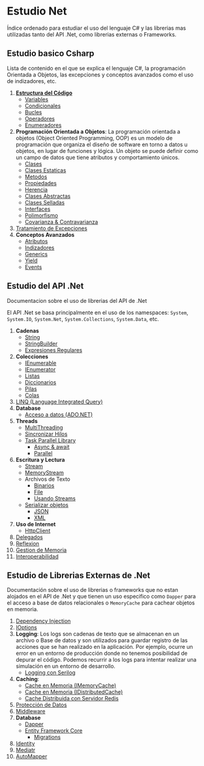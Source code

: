 # Estudio Net
Índice ordenado para estudiar el uso del lenguaje C# y las librerias mas utilizadas tanto del API .Net, como librerias externas o Frameworks.


## Estudio basico Csharp
Lista de contenido en el que se explica el lenguaje C#, la programación Orientada a Objetos, las excepciones y conceptos avanzados como el uso de indizadores, etc.

1. [**Estructura del Código**](./docs/Csharp/EstructuraCodigo/EstructuraCodigo.md)
    - [Variables](./docs/Csharp/EstructuraCodigo/Variables.md)
    - [Condicionales](./docs/Csharp/EstructuraCodigo/InstruccionSeleccion.md)
    - [Bucles](./docs/Csharp/EstructuraCodigo/InstruccionIteracion.md)
    - [Operadores](./docs/Csharp/EstructuraCodigo/Operadores.md)
    - [Enumeradores](./docs/Csharp/EstructuraCodigo/Enums.md)
1. **Programación Orientada a Objetos**: La programación orientada a objetos (Object Oriented Programming, OOP) es un modelo de programación que organiza el diseño de software en torno a datos u objetos, en lugar de funciones y lógica. Un objeto se puede definir como un campo de datos que tiene atributos y comportamiento únicos.
    - [Clases](./docs/Csharp/POO/Clases.md)
    - [Clases Estaticas](./docs/Csharp/POO/StaticClass.md)
    - [Metodos](./docs/Csharp/POO/Method.md)
    - [Propiedades](./docs/Csharp/POO/Properties.md)
    - [Herencia](./docs/Csharp/POO/Herencia.md)
    - [Clases Abstractas](./docs/Csharp/POO/ClasesAbstractas.md)
    - [Clases Selladas](./docs/Csharp/POO/SealedClass.md)
    - [Interfaces](./docs/Csharp/POO/Interfaces.md)
    - [Polimorfismo](./docs/Csharp/POO/Polimorfismo.md)
    - [Covarianza & Contravarianza](./docs/Csharp/POO/CovarianzaContravarianza.md)
1. [Tratamiento de Excepciones](./docs/Csharp/Excepciones/TratamientoExcepciones.md)
1. **Conceptos Avanzados**
    - [Atributos](./docs/Csharp/ConceptosAvanzados/Atributos.md)
    - [Indizadores](./docs/Csharp/ConceptosAvanzados/Indizadores.md)
    - [Generics](./docs/Csharp/ConceptosAvanzados/Generics.md)
    - [Yield](./docs/Csharp/ConceptosAvanzados/Yield.md)
    - [Events](./docs/Csharp/ConceptosAvanzados/Events.md)


## Estudio del API .Net
Documentacion sobre el uso de librerias del API de .Net

El API .Net se basa principalmente en el uso de los namespaces: `System`, `System.IO`, `System.Net`, `System.Collections`, `System.Data`, etc.

1. **Cadenas**
    - [String](./docs/ApiNet/Cadenas/String.md)
    - [StringBuilder](./docs/ApiNet/Cadenas/StringBuilder.md)
    - [Expresiones Regulares](./docs/ApiNet/Cadenas/ExpresionesRegulares.md)
1. **Colecciones**
    - [IEnumerable](./docs/ApiNet/Enumerables/Colecciones/IEnumerable.md)
    - [IEnumerator](./docs/ApiNet/Enumerables/Colecciones/IEnumerator.md)
    - [Listas](./docs/ApiNet/Enumerables/Colecciones/List.md)
    - [Diccionarios](./docs/ApiNet/Enumerables/Colecciones/Dictionary.md)
    - [Pilas](./docs/ApiNet/Enumerables/Colecciones/Stack.md)
    - [Colas](./docs/ApiNet/Enumerables/Colecciones/Queue.md)
1. [LINQ (Language Integrated Query)](./docs/ApiNet/Enumerables/LINQ.md)
1. **Database**
    - [Acceso a datos (ADO.NET)](./docs/ApiNet/Database/ADONET.md)
1. **Threads**
    - [MultiThreading](./docs/ApiNet/Threading/MultiThreading.md)
    - [Sincronizar Hilos](./docs/ApiNet/Threading/SyncThreads.md)
    - [Task Parallel Library](./docs/ApiNet/Threading/TaskParallelLibrary/TPL.md)
        - [Async & await](./docs/ApiNet/Threading/TaskParallelLibrary/Async.md)
        - [Parallel](./docs/ApiNet/Threading/TaskParallelLibrary/Parallel.md)
1. **Escritura y Lectura**
    - [Stream](./docs/ApiNet/InputOutput/Stream.md)
    - [MemoryStream](./docs/ApiNet/InputOutput/MemoryStream.md)
    - Archivos de Texto
        - [Binarios](./docs/ApiNet/InputOutput/TextFiles/Binary.md)
        - [File](./docs/ApiNet/InputOutput/TextFiles/File.md)
        - [Usando Streams](./docs/ApiNet/InputOutput/TextFiles/StreamOnFiles.md)
    - [Serializar objetos](./docs/ApiNet/InputOutput/Serialization/Serializacion.md)
        - [JSON](./docs/ApiNet/InputOutput/Serialization/JSON.md)
        - [XML](./docs/ApiNet/InputOutput/Serialization/XML.md)
1. **Uso de Internet**
    - [HttpClient](./docs/ApiNet/Network/HttpClient.md)
1. [Delegados](./docs/ApiNet/Delegados.md)
1. [Reflexion](./docs/ApiNet/Reflexion.md)
1. [Gestion de Memoria](./docs/ApiNet/GestionMemoria.md)
1. [Interoperabilidad](./docs/ApiNet/Interoperabilidad.md)

## Estudio de Librerias Externas de .Net
Documentación sobre el uso de librerias o frameworks que no estan alojados en el API de .Net y que tienen un uso especifico como `Dapper` para el acceso a base de datos relacionales o `MemoryCache` para cachear objetos en memoria.

1. [Dependency Injection](./docs/LibreriasNet/DependencyInjection.md)
1. [IOptions](./docs/LibreriasNet/IOptions.md)
1. **Logging**: Los logs son cadenas de texto que se almacenan en un archivo o Base de datos y son utilizados para guardar registro de las acciones que se han realizado en la aplicación. Por ejemplo, ocurre un error en un entorno de producción donde no tenemos posibilidad de depurar el código. Podemos recurrir a los logs para intentar realizar una simulación en un entorno de desarrollo.
    - [Logging con Serilog](./docs/LibreriasNet/Logging/LoggingSerilog.md)
1. **Caching**:
    - [Cache en Memoria (IMemoryCache)](./docs/LibreriasNet/Caching/CacheMemoriaMemory.md)
    - [Cache en Memoria (IDistributedCache)](./docs/LibreriasNet/Caching/CacheMemoriaDistributed.md)
    - [Cache Distribuida con Servidor Redis](./docs/LibreriasNet/Caching/CacheServerRedis.md)
1. [Protección de Datos](./docs/LibreriasNet/IDataProtectionProvider.md)
1. [Middleware](./docs/LibreriasNet/Middleware.md)
1. **Database**
    - [Dapper](./docs/LibreriasNet/Database/Dapper.md)
    - [Entity Framework Core](./docs/LibreriasNet/Database/EntityFrameworkCore/EFCore.md)
        - [Migrations](./docs/LibreriasNet/Database/EntityFrameworkCore/Migrations.md)
1. [Identity](./docs/LibreriasNet/Identity.md)
1. [Mediatr](./docs/LibreriasNet/Mediatr.md)
1. [AutoMapper](./docs/LibreriasNet/AutoMapper.md)
